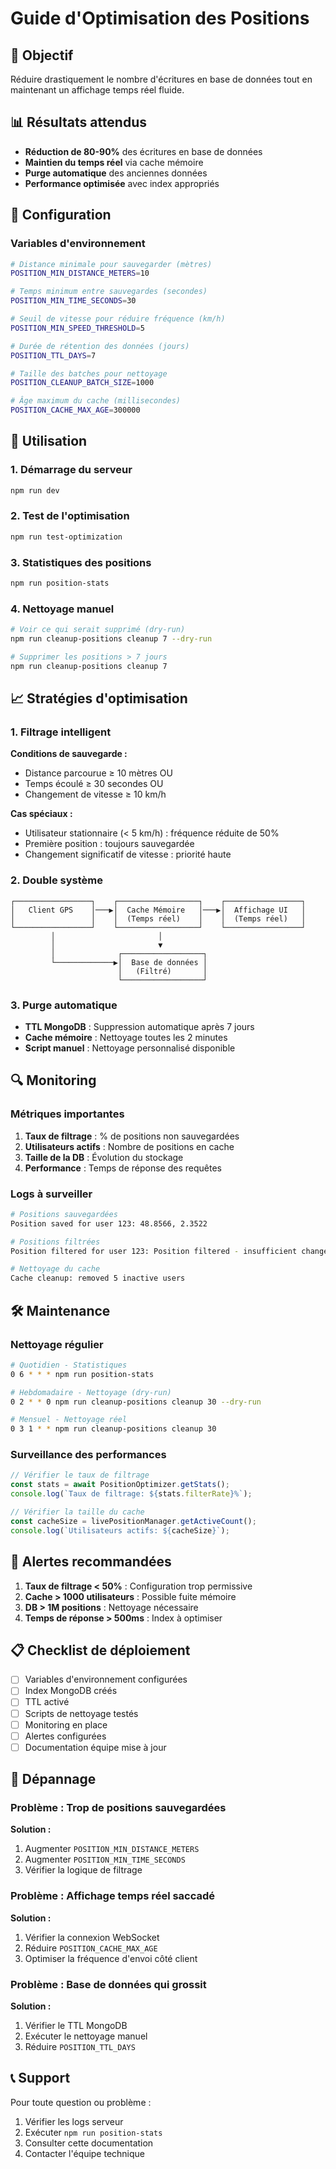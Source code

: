 # Guide d'Optimisation des Positions

## 🎯 Objectif

Réduire drastiquement le nombre d'écritures en base de données tout en maintenant un affichage temps réel fluide.

## 📊 Résultats attendus

- **Réduction de 80-90%** des écritures en base de données
- **Maintien du temps réel** via cache mémoire
- **Purge automatique** des anciennes données
- **Performance optimisée** avec index appropriés

## 🔧 Configuration

### Variables d'environnement

```bash
# Distance minimale pour sauvegarder (mètres)
POSITION_MIN_DISTANCE_METERS=10

# Temps minimum entre sauvegardes (secondes)
POSITION_MIN_TIME_SECONDS=30

# Seuil de vitesse pour réduire fréquence (km/h)
POSITION_MIN_SPEED_THRESHOLD=5

# Durée de rétention des données (jours)
POSITION_TTL_DAYS=7

# Taille des batches pour nettoyage
POSITION_CLEANUP_BATCH_SIZE=1000

# Âge maximum du cache (millisecondes)
POSITION_CACHE_MAX_AGE=300000
```

## 🚀 Utilisation

### 1. Démarrage du serveur

```bash
npm run dev
```

### 2. Test de l'optimisation

```bash
npm run test-optimization
```

### 3. Statistiques des positions

```bash
npm run position-stats
```

### 4. Nettoyage manuel

```bash
# Voir ce qui serait supprimé (dry-run)
npm run cleanup-positions cleanup 7 --dry-run

# Supprimer les positions > 7 jours
npm run cleanup-positions cleanup 7
```

## 📈 Stratégies d'optimisation

### 1. Filtrage intelligent

**Conditions de sauvegarde :**
- Distance parcourue ≥ 10 mètres OU
- Temps écoulé ≥ 30 secondes OU
- Changement de vitesse ≥ 10 km/h

**Cas spéciaux :**
- Utilisateur stationnaire (< 5 km/h) : fréquence réduite de 50%
- Première position : toujours sauvegardée
- Changement significatif de vitesse : priorité haute

### 2. Double système

```
┌─────────────────┐    ┌──────────────────┐    ┌─────────────────┐
│   Client GPS    │───▶│  Cache Mémoire   │───▶│  Affichage UI   │
│                 │    │  (Temps réel)    │    │  (Temps réel)   │
└─────────────────┘    └──────────────────┘    └─────────────────┘
         │                       │
         │                       ▼
         │              ┌──────────────────┐
         └─────────────▶│  Base de données │
                        │   (Filtré)       │
                        └──────────────────┘
```

### 3. Purge automatique

- **TTL MongoDB** : Suppression automatique après 7 jours
- **Cache mémoire** : Nettoyage toutes les 2 minutes
- **Script manuel** : Nettoyage personnalisé disponible

## 🔍 Monitoring

### Métriques importantes

1. **Taux de filtrage** : % de positions non sauvegardées
2. **Utilisateurs actifs** : Nombre de positions en cache
3. **Taille de la DB** : Évolution du stockage
4. **Performance** : Temps de réponse des requêtes

### Logs à surveiller

```bash
# Positions sauvegardées
Position saved for user 123: 48.8566, 2.3522

# Positions filtrées
Position filtered for user 123: Position filtered - insufficient change

# Nettoyage du cache
Cache cleanup: removed 5 inactive users
```

## 🛠️ Maintenance

### Nettoyage régulier

```bash
# Quotidien - Statistiques
0 6 * * * npm run position-stats

# Hebdomadaire - Nettoyage (dry-run)
0 2 * * 0 npm run cleanup-positions cleanup 30 --dry-run

# Mensuel - Nettoyage réel
0 3 1 * * npm run cleanup-positions cleanup 30
```

### Surveillance des performances

```javascript
// Vérifier le taux de filtrage
const stats = await PositionOptimizer.getStats();
console.log(`Taux de filtrage: ${stats.filterRate}%`);

// Vérifier la taille du cache
const cacheSize = livePositionManager.getActiveCount();
console.log(`Utilisateurs actifs: ${cacheSize}`);
```

## 🚨 Alertes recommandées

1. **Taux de filtrage < 50%** : Configuration trop permissive
2. **Cache > 1000 utilisateurs** : Possible fuite mémoire
3. **DB > 1M positions** : Nettoyage nécessaire
4. **Temps de réponse > 500ms** : Index à optimiser

## 📋 Checklist de déploiement

- [ ] Variables d'environnement configurées
- [ ] Index MongoDB créés
- [ ] TTL activé
- [ ] Scripts de nettoyage testés
- [ ] Monitoring en place
- [ ] Alertes configurées
- [ ] Documentation équipe mise à jour

## 🔧 Dépannage

### Problème : Trop de positions sauvegardées

**Solution :**
1. Augmenter `POSITION_MIN_DISTANCE_METERS`
2. Augmenter `POSITION_MIN_TIME_SECONDS`
3. Vérifier la logique de filtrage

### Problème : Affichage temps réel saccadé

**Solution :**
1. Vérifier la connexion WebSocket
2. Réduire `POSITION_CACHE_MAX_AGE`
3. Optimiser la fréquence d'envoi côté client

### Problème : Base de données qui grossit

**Solution :**
1. Vérifier le TTL MongoDB
2. Exécuter le nettoyage manuel
3. Réduire `POSITION_TTL_DAYS`

## 📞 Support

Pour toute question ou problème :
1. Vérifier les logs serveur
2. Exécuter `npm run position-stats`
3. Consulter cette documentation
4. Contacter l'équipe technique